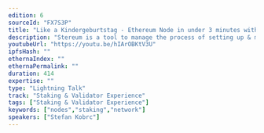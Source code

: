 ```yaml
---
edition: 6
sourceId: "FX7S3P"
title: "Like a Kindergeburtstag - Ethereum Node in under 3 minutes with Stereum"
description: "Stereum is a tool to manage the process of setting up & maintaining an Ethereum node for the user with a heavy focus on self sovereignty, privacy and flexibility. With Stereum you are capable of setting a node up in under 3 minutes. Around Bogota we hope to have finished our full release version (currently in beta - https://github.com/stereum-dev/ethereum-node/milestones?state=closed) and would like to talk about the development, the challenges and why a node is valuable infrastrucutre"
youtubeUrl: "https://youtu.be/hIArOBKtV3U"
ipfsHash: ""
ethernaIndex: ""
ethernaPermalink: ""
duration: 414
expertise: ""
type: "Lightning Talk"
track: "Staking & Validator Experience"
tags: ["Staking & Validator Experience"]
keywords: ["nodes","staking","network"]
speakers: ["Stefan Kobrc"]
---
```

